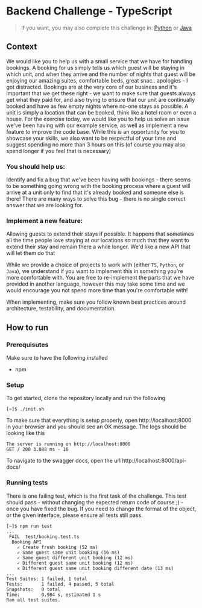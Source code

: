 # Backend Challenge - TypeScript

> If you want, you may also complete this challenge in:
> [Python](https://gitlab.com/limehome/interviews/backend-challenge-python)
> or
> [Java](https://gitlab.com/limehome/interviews/backend-challenge-java)

## Context

We would like you to help us with a small service that we have for handling bookings. A booking for us simply tells us which guest will be staying in which unit, and when they arrive and the number of nights that guest will be enjoying our amazing suites, comfortable beds, great snac.. apologies - I got distracted. Bookings are at the very core of our business and it's important that we get these right - we want to make sure that guests always get what they paid for, and also trying to ensure that our unit are continually booked and have as few empty nights where no-one stays as possible. A unit is simply a location that can be booked, think like a hotel room or even a house. For the exercise today, we would like you to help us solve an issue we've been having with our example service, as well as implement a new feature to improve the code base. While this is an opportunity for you to showcase your skills, we also want to be respectful of your time and suggest spending no more than 3 hours on this (of course you may also spend longer if you feel that is necessary)

### You should help us:

Identify and fix a bug that we've been having with bookings - there seems to be something going wrong with the booking process where a guest will arrive at a unit only to find that it's already booked and someone else is there!
There are many ways to solve this bug - there is no single correct answer that we are looking for.

### Implement a new feature:

Allowing guests to extend their stays if possible. It happens that <strike>sometimes</strike> all the time people love staying at our locations so much that they want to extend their stay and remain there a while longer. We'd like a new API that will let them do that

While we provide a choice of projects to work with (either `TS`, `Python`, or `Java`), we understand if you want to implement this in something you're more comfortable with. You are free to re-implement the parts that we have provided in another language, however this may take some time and we would encourage you not spend more time than you're comfortable with!

When implementing, make sure you follow known best practices around architecture, testability, and documentation.

## How to run

### Prerequisutes

Make sure to have the following installed

-   npm

### Setup

To get started, clone the repository locally and run the following

```shell
[~]$ ./init.sh
```

To make sure that everything is setup properly, open http://localhost:8000 in your browser and you should see an OK message.
The logs should be looking like this

```shell
The server is running on http://localhost:8000
GET / 200 3.088 ms - 16
```

To navigate to the swagger docs, open the url http://localhost:8000/api-docs/

### Running tests

There is one failing test, which is the first task of the challenge.
This test should pass - without changing the expected return code of course ;) - once you have fixed the bug.
If you need to change the format of the object, or the given interface, please ensure all tests still pass.

```shell
[~]$ npm run test
...
 FAIL  test/booking.test.ts
  Booking API
    ✓ Create fresh booking (52 ms)
    ✓ Same guest same unit booking (16 ms)
    ✓ Same guest different unit booking (12 ms)
    ✓ Different guest same unit booking (12 ms)
    ✕ Different guest same unit booking different date (13 ms)
...
Test Suites: 1 failed, 1 total
Tests:       1 failed, 4 passed, 5 total
Snapshots:   0 total
Time:        0.984 s, estimated 1 s
Ran all test suites.
```
